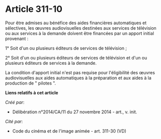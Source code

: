 # Article 311-10

Pour être admises au bénéfice des aides financières automatiques et sélectives, les œuvres audiovisuelles destinées aux
services de télévision ou aux services à la demande doivent être financées par un apport initial provenant :

1° Soit d'un ou plusieurs éditeurs de services de télévision ;

2° Soit d'un ou plusieurs éditeurs de services de télévision et d'un ou plusieurs éditeurs de services à la demande.

La condition d'apport initial n'est pas requise pour l'éligibilité des œuvres audiovisuelles aux aides automatiques à la
préparation et aux aides à la production de " pilotes ".

**Liens relatifs à cet article**

_Créé par_:

  - Délibération n°2014/CA/11 du 27 novembre 2014 - art., v. init.

_Cité par_:

  - Code du cinéma et de l'image animée - art. 311-30 (VD)
